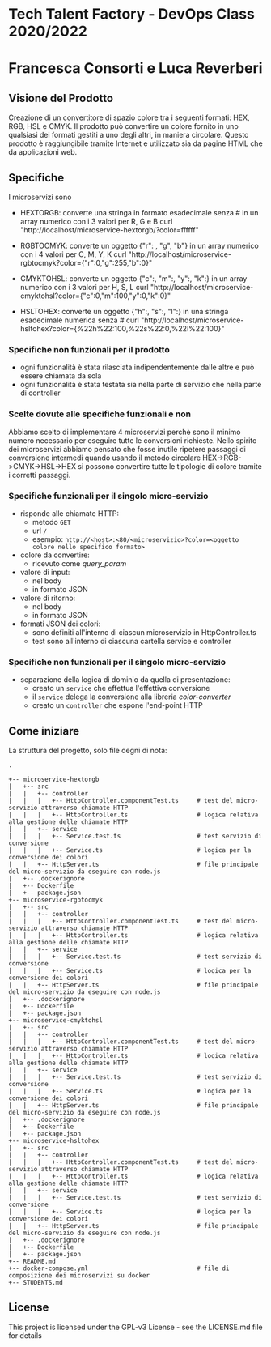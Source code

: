 # Tech Talent Factory - DevOps Class 2020/2022

# Francesca Consorti e Luca Reverberi

## Visione del Prodotto
Creazione di un convertitore di spazio colore tra i seguenti formati: HEX, RGB, HSL e CMYK. Il prodotto può convertire
un colore fornito in uno qualsiasi dei formati gestiti a uno degli altri, in maniera circolare. Questo prodotto è raggiungibile tramite
Internet e utilizzato sia da pagine HTML che da applicazioni web.

## Specifiche
I microservizi sono
- HEXTORGB: converte una stringa in formato esadecimale senza # in un array numerico con i 3 valori per R, G e B 
curl "http://localhost/microservice-hextorgb/?color=ffffff"

- RGBTOCMYK: converte un oggetto {"r": , "g", "b"} in un array numerico con i 4 valori per C, M, Y, K
curl "http://localhost/microservice-rgbtocmyk?color={"r":0,"g":255,"b":0}"

- CMYKTOHSL: converte un oggetto {"c":, "m":, "y":, "k":} in un array numerico con i 3 valori per H, S, L
curl "http://localhost/microservice-cmyktohsl?color={"c":0,"m":100,"y":0,"k":0}"

- HSLTOHEX: converte un oggetto {"h":, "s":, "l":} in una stringa esadecimale numerica senza #
curl "http://localhost/microservice-hsltohex?color={%22h%22:100,%22s%22:0,%22l%22:100}"


### Specifiche non funzionali per il prodotto
- ogni funzionalità è stata rilasciata indipendentemente dalle altre e può essere chiamata da sola
- ogni funzionalità è stata testata sia nella parte di servizio che nella parte di controller

### Scelte dovute alle specifiche funzionali e non
Abbiamo scelto di implementare 4 microservizi perchè sono il minimo numero necessario per eseguire tutte le conversioni richieste. 
Nello spirito dei microservizi abbiamo pensato che fosse inutile ripetere passaggi di conversione intermedi quando usando il metodo circolare HEX->RGB->CMYK->HSL->HEX si possono convertire tutte le tipologie di colore tramite i corretti passaggi. 

### Specifiche funzionali per il singolo micro-servizio
- risponde alle chiamate HTTP:
  - metodo `GET`
  - url `/`
  - esempio: `http://<host>:<80/<microservizio>?color=<oggetto colore nello specifico formato>`
- colore da convertire:
  - ricevuto come _query_param_
- valore di input:
  - nel body
  - in formato JSON
- valore di ritorno:
  - nel body
  - in formato JSON
- formati JSON dei colori:
  - sono definiti all'interno di ciascun microservizio in HttpController.ts
  - test sono all'interno di ciascuna cartella service e controller

### Specifiche non funzionali per il singolo micro-servizio
- separazione della logica di dominio da quella di presentazione:
  - creato un `service` che effettua l'effettiva conversione
  - il `service` delega la conversione alla libreria _color-converter_
  - creato un `controller` che espone l'end-point HTTP


## Come iniziare
La struttura del progetto, solo file degni di nota:
```
.

+-- microservice-hextorgb
|   +-- src
|   |   +-- controller
|   |   |   +-- HttpController.componentTest.ts     # test del micro-servizio attraverso chiamate HTTP
|   |   |   +-- HttpController.ts                   # logica relativa alla gestione delle chiamate HTTP
|   |   +-- service
|   |   |   +-- Service.test.ts                     # test servizio di conversione
|   |   |   +-- Service.ts                          # logica per la conversione dei colori
|   |   +-- HttpServer.ts                           # file principale del micro-servizio da eseguire con node.js
|   +-- .dockerignore
|   +-- Dockerfile
|   +-- package.json
+-- microservice-rgbtocmyk
|   +-- src
|   |   +-- controller
|   |   |   +-- HttpController.componentTest.ts     # test del micro-servizio attraverso chiamate HTTP
|   |   |   +-- HttpController.ts                   # logica relativa alla gestione delle chiamate HTTP
|   |   +-- service
|   |   |   +-- Service.test.ts                     # test servizio di conversione
|   |   |   +-- Service.ts                          # logica per la conversione dei colori
|   |   +-- HttpServer.ts                           # file principale del micro-servizio da eseguire con node.js
|   +-- .dockerignore
|   +-- Dockerfile
|   +-- package.json
+-- microservice-cmyktohsl
|   +-- src
|   |   +-- controller
|   |   |   +-- HttpController.componentTest.ts     # test del micro-servizio attraverso chiamate HTTP
|   |   |   +-- HttpController.ts                   # logica relativa alla gestione delle chiamate HTTP
|   |   +-- service
|   |   |   +-- Service.test.ts                     # test servizio di conversione
|   |   |   +-- Service.ts                          # logica per la conversione dei colori
|   |   +-- HttpServer.ts                           # file principale del micro-servizio da eseguire con node.js
|   +-- .dockerignore
|   +-- Dockerfile
|   +-- package.json
+-- microservice-hsltohex
|   +-- src
|   |   +-- controller
|   |   |   +-- HttpController.componentTest.ts     # test del micro-servizio attraverso chiamate HTTP
|   |   |   +-- HttpController.ts                   # logica relativa alla gestione delle chiamate HTTP
|   |   +-- service
|   |   |   +-- Service.test.ts                     # test servizio di conversione
|   |   |   +-- Service.ts                          # logica per la conversione dei colori
|   |   +-- HttpServer.ts                           # file principale del micro-servizio da eseguire con node.js
|   +-- .dockerignore
|   +-- Dockerfile
|   +-- package.json
+-- README.md
+-- docker-compose.yml                              # file di composizione dei microservizi su docker 
+-- STUDENTS.md
```


## License
This project is licensed under the GPL-v3 License - see the LICENSE.md file for details

